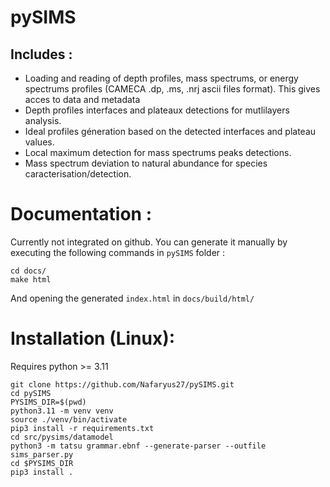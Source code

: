 # pySIMS

## Includes :
- Loading and reading of depth profiles, mass spectrums, or energy spectrums profiles (CAMECA .dp, .ms, .nrj ascii files format). This gives acces to data and metadata  
- Depth profiles interfaces and plateaux detections for mutlilayers analysis.
- Ideal profiles géneration based on the detected interfaces and plateau values.
- Local maximum detection for mass spectrums peaks detections.
- Mass spectrum deviation to natural abundance for species caracterisation/detection.   

# Documentation :
Currently not integrated on github.
You can generate it manually by executing the following commands in `pySIMS` folder :
```
cd docs/
make html
```
And opening the generated `index.html` in `docs/build/html/`

# Installation (Linux):

Requires python >= 3.11

```
git clone https://github.com/Nafaryus27/pySIMS.git
cd pySIMS
PYSIMS_DIR=$(pwd)
python3.11 -m venv venv
source ./venv/bin/activate
pip3 install -r requirements.txt
cd src/pysims/datamodel
python3 -m tatsu grammar.ebnf --generate-parser --outfile sims_parser.py
cd $PYSIMS_DIR
pip3 install .
```
